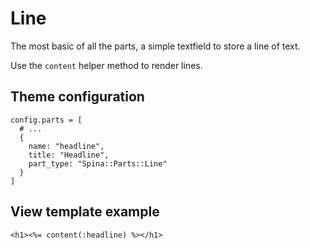 # Line

The most basic of all the parts, a simple textfield to store a line of text. 

Use the `content` helper method to render lines.

## Theme configuration

```
config.parts = [
  # ...
  {
    name: "headline",
    title: "Headline",
    part_type: "Spina::Parts::Line"
  }
]
```

## View template example
```
<h1><%= content(:headline) %></h1>
```
